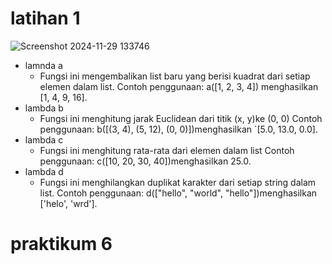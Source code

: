 # latihan 1
![Screenshot 2024-11-29 133746](https://github.com/user-attachments/assets/c5b158fc-903c-4d23-b30d-f6b39e577b4f)

- lamnda a
   - Fungsi ini mengembalikan list baru yang berisi kuadrat dari setiap elemen dalam list.
     Contoh penggunaan: a([1, 2, 3, 4]) menghasilkan [1, 4, 9, 16].
- lambda b
   - Fungsi ini menghitung jarak Euclidean dari titik (x, y)ke (0, 0)
     Contoh penggunaan: b([(3, 4), (5, 12), (0, 0)])menghasilkan `[5.0, 13.0, 0.0].
- lambda c
   - Fungsi ini menghitung rata-rata dari elemen dalam list
     Contoh penggunaan: c([10, 20, 30, 40])menghasilkan 25.0.
- lambda d
   - Fungsi ini menghilangkan duplikat karakter dari setiap string dalam list.
     Contoh penggunaan: d(["hello", "world", "hello"])menghasilkan ['helo', 'wrd'].

# praktikum 6

